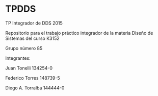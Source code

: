 # TPDDS
TP Integrador de DDS 2015

Repositorio para el trabajo práctico integrador de la materia Diseño de Sistemas del curso K3152

Grupo número 85

Integrantes:

Juan     Tonelli    134254-0

Federico Torres     148739-5

Diego A. Torralba   144444-0
